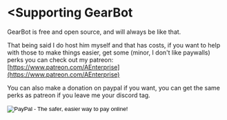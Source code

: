 # <Supporting GearBot

GearBot is free and open source, and will always be like that.

That being said I do host him myself and that has costs, if you want to help with those to make things easier, get some (minor, I don't like paywalls) perks you can check out my patreon: [https://www.patreon.com/AEnterprise](https://www.patreon.com/AEnterprise)

You can also make a donation on paypal if you want, you can get the same perks as patreon if you leave me your discord tag.
<form action="https://www.paypal.com/cgi-bin/webscr" method="post" target="_top">
<input type="hidden" name="cmd" value="_s-xclick">
<input type="hidden" name="hosted_button_id" value="XJJTRZ5JJTDNJ">
<input type="image" src="https://www.paypalobjects.com/en_US/i/btn/btn_donate_LG.gif" border="0" name="submit" alt="PayPal - The safer, easier way to pay online!">
<img alt="" border="0" src="https://www.paypalobjects.com/en_US/i/scr/pixel.gif" width="1" height="1">
</form>
